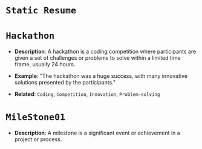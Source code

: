 # `Static Resume`

# `Hackathon`

- **Description**: A hackathon is a coding competition where participants are given a set of challenges or
  problems to solve within a limited time frame, usually 24 hours.
- **Example**: "The hackathon was a huge success, with many innovative solutions presented by the
  participants."

- **Related**: `Coding`, `Competition`, `Innovation`, `Problem-solving`

# `MileStone01`

- **Description**: A milestone is a significant event or achievement in a project or process.

